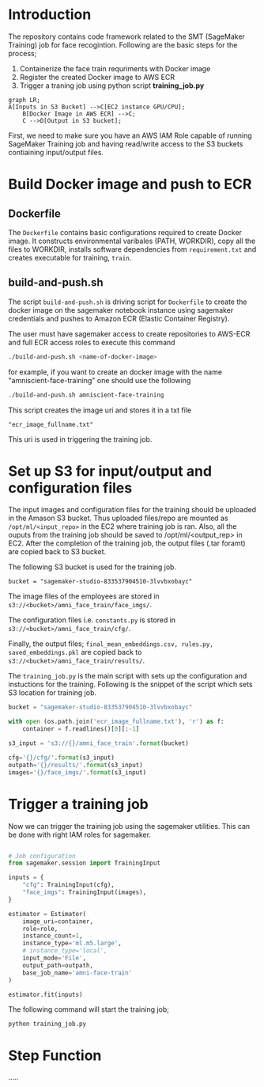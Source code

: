 # Introduction
The repository contains code framework related to the SMT (SageMaker Training) job for face recogintion. Following are the basic steps for the process;

1. Containerize the face train requriments with Docker image
1. Register the created Docker image to AWS ECR
1. Trigger a traning job using python script **training_job.py**

```mermaid
graph LR;
A[Inputs in S3 Bucket] -->C[EC2 instance GPU/CPU];
    B[Docker Image in AWS ECR] -->C;
    C -->D[Output in S3 bucket];
```

First, we need to make sure you have an AWS IAM Role capable of running SageMaker Training job and having read/write access to the S3 buckets contiaining input/output files.

# Build Docker image and push to ECR
## Dockerfile

The `Dockerfile` contains basic configurations required to create Docker image. It constructs environmental varibales (PATH, WORKDIR), copy all the files to WORKDIR, installs software dependencies from `requirement.txt` and creates executable for training, `train`.

## build-and-push.sh

The script `build-and-push.sh` is driving script for `Dockerfile` to create the docker image on the sagemaker notebook instance using sagemaker credentials and pushes to Amazon ECR (Elastic Container Registry). 

The user must have sagemaker access to create repositories to AWS-ECR and full ECR access roles to execute this command

```bash
./build-and-push.sh <name-of-docker-image> 
```

for example, if you want to create an docker image with the name "amniscient-face-training" one should use the following

```bash
./build-and-push.sh amniscient-face-training
```
This script creates the image uri and stores it in a txt file

    "ecr_image_fullname.txt"

This uri is used in triggering the training job.

# Set up S3 for input/output and configuration files
The input images and configuration files for the training should be uploaded in the Amason S3 bucket. Thus uploaded files/repo are mounted as `/opt/ml/<input_repo>` in the EC2 where training job is ran. Also, all the ouputs from the training job should be saved to /opt/ml/<output_rep> in EC2. After the completion of the training job, the output files (.tar foramt) are copied back to S3 bucket. 

The following S3 bucket is used for the training job. 

```
bucket = "sagemaker-studio-833537904510-3lvvbxobayc"
```
The image files of the employees are stored in `s3://<bucket>/amni_face_train/face_imgs/`.

The configuration files i.e. `constants.py` is stored in `s3://<bucket>/amni_face_train/cfg/`.

Finally, the output files; `final_mean_embeddings.csv, rules.py, saved_embeddings.pkl` are copied back to `s3://<bucket>/amni_face_train/results/`.

The `training_job.py` is the main script with sets up the configuration and instuctions for the training. Following is the snippet of the script which sets S3 location for training job.

```python
bucket = "sagemaker-studio-833537904510-3lvvbxobayc"

with open (os.path.join('ecr_image_fullname.txt'), 'r') as f:
    container = f.readlines()[0][:-1]

s3_input = 's3://{}/amni_face_train'.format(bucket)

cfg='{}/cfg/'.format(s3_input)
outpath='{}/results/'.format(s3_input)
images='{}/face_imgs/'.format(s3_input)

```




#  Trigger a training job

Now we can trigger the training job using the sagemaker utilities. This can be done with right IAM roles for sagemaker.

```python

# Job configuration
from sagemaker.session import TrainingInput

inputs = {
    "cfg": TrainingInput(cfg),
    "face_imgs": TrainingInput(images),
}

estimator = Estimator(
    image_uri=container,
    role=role,
    instance_count=1,
    instance_type='ml.m5.large',
    # instance_type='local',
    input_mode='File',
    output_path=outpath,
    base_job_name='amni-face-train'
)

estimator.fit(inputs)
```

The following command will start the training job;

```
python training_job.py
```

# Step Function
.....
